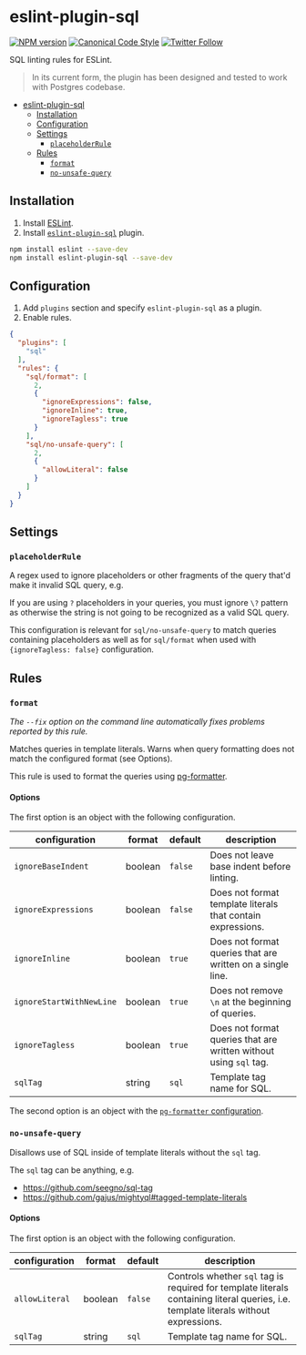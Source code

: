 <a name="user-content-eslint-plugin-sql"></a>
<a name="eslint-plugin-sql"></a>
# eslint-plugin-sql

[![NPM version](http://img.shields.io/npm/v/eslint-plugin-sql.svg?style=flat-square)](https://www.npmjs.org/package/eslint-plugin-sql)
[![Canonical Code Style](https://img.shields.io/badge/code%20style-canonical-blue.svg?style=flat-square)](https://github.com/gajus/canonical)
[![Twitter Follow](https://img.shields.io/twitter/follow/kuizinas.svg?style=social&label=Follow)](https://twitter.com/kuizinas)

SQL linting rules for ESLint.

> In its current form, the plugin has been designed and tested to work with Postgres codebase.

* [eslint-plugin-sql](#user-content-eslint-plugin-sql)
    * [Installation](#user-content-eslint-plugin-sql-installation)
    * [Configuration](#user-content-eslint-plugin-sql-configuration)
    * [Settings](#user-content-eslint-plugin-sql-settings)
        * [`placeholderRule`](#user-content-eslint-plugin-sql-settings-placeholderrule)
    * [Rules](#user-content-eslint-plugin-sql-rules)
        * [`format`](#user-content-eslint-plugin-sql-rules-format)
        * [`no-unsafe-query`](#user-content-eslint-plugin-sql-rules-no-unsafe-query)


<a name="user-content-eslint-plugin-sql-installation"></a>
<a name="eslint-plugin-sql-installation"></a>
## Installation

1. Install [ESLint](https://www.github.com/eslint/eslint).
1. Install [`eslint-plugin-sql`](https://github.com/gajus/eslint-plugin-sql) plugin.

<!-- -->

```sh
npm install eslint --save-dev
npm install eslint-plugin-sql --save-dev
```

<a name="user-content-eslint-plugin-sql-configuration"></a>
<a name="eslint-plugin-sql-configuration"></a>
## Configuration

1. Add `plugins` section and specify `eslint-plugin-sql` as a plugin.
1. Enable rules.

<!-- -->

```json
{
  "plugins": [
    "sql"
  ],
  "rules": {
    "sql/format": [
      2,
      {
        "ignoreExpressions": false,
        "ignoreInline": true,
        "ignoreTagless": true
      }
    ],
    "sql/no-unsafe-query": [
      2,
      {
        "allowLiteral": false
      }
    ]
  }
}

```

<a name="user-content-eslint-plugin-sql-settings"></a>
<a name="eslint-plugin-sql-settings"></a>
## Settings

<a name="user-content-eslint-plugin-sql-settings-placeholderrule"></a>
<a name="eslint-plugin-sql-settings-placeholderrule"></a>
### <code>placeholderRule</code>

A regex used to ignore placeholders or other fragments of the query that'd make it invalid SQL query, e.g.

If you are using `?` placeholders in your queries, you must ignore `\?` pattern as otherwise the string is not going to be recognized as a valid SQL query.

This configuration is relevant for `sql/no-unsafe-query` to match queries containing placeholders as well as for `sql/format` when used with `{ignoreTagless: false}` configuration.

<a name="user-content-eslint-plugin-sql-rules"></a>
<a name="eslint-plugin-sql-rules"></a>
## Rules

<!-- Rules are sorted alphabetically. -->

<a name="user-content-eslint-plugin-sql-rules-format"></a>
<a name="eslint-plugin-sql-rules-format"></a>
### <code>format</code>

_The `--fix` option on the command line automatically fixes problems reported by this rule._

Matches queries in template literals. Warns when query formatting does not match the configured format (see Options).

This rule is used to format the queries using [pg-formatter](https://github.com/gajus/pg-formatter).

<a name="user-content-eslint-plugin-sql-rules-format-options"></a>
<a name="eslint-plugin-sql-rules-format-options"></a>
#### Options

The first option is an object with the following configuration.

|configuration|format|default|description|
|---|---|---|---|
|`ignoreBaseIndent`|boolean|`false`|Does not leave base indent before linting.|
|`ignoreExpressions`|boolean|`false`|Does not format template literals that contain expressions.|
|`ignoreInline`|boolean|`true`|Does not format queries that are written on a single line.|
|`ignoreStartWithNewLine`|boolean|`true`|Does not remove `\n` at the beginning of queries.|
|`ignoreTagless`|boolean|`true`|Does not format queries that are written without using `sql` tag.|
|`sqlTag`|string|`sql`|Template tag name for SQL.|

The second option is an object with the [`pg-formatter` configuration](https://github.com/gajus/pg-formatter#configuration).



<a name="user-content-eslint-plugin-sql-rules-no-unsafe-query"></a>
<a name="eslint-plugin-sql-rules-no-unsafe-query"></a>
### <code>no-unsafe-query</code>

Disallows use of SQL inside of template literals without the `sql` tag.

The `sql` tag can be anything, e.g.

* https://github.com/seegno/sql-tag
* https://github.com/gajus/mightyql#tagged-template-literals

<a name="user-content-eslint-plugin-sql-rules-no-unsafe-query-options-1"></a>
<a name="eslint-plugin-sql-rules-no-unsafe-query-options-1"></a>
#### Options

The first option is an object with the following configuration.

|configuration|format|default|description|
|---|---|---|---|
|`allowLiteral`|boolean|`false`|Controls whether `sql` tag is required for template literals containing literal queries, i.e. template literals without expressions.|
|`sqlTag`|string|`sql`|Template tag name for SQL.|



